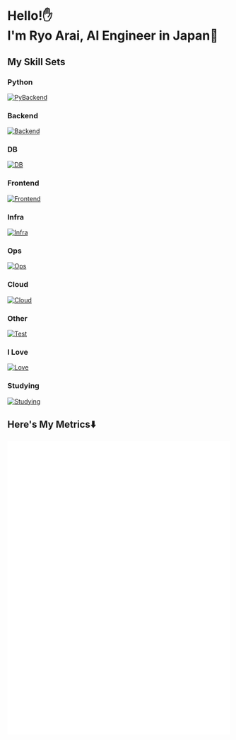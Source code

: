 <h1>
  Hello!✋<br/>
  I'm Ryo Arai, AI Engineer in Japan🗾<br/>
</h1>

## My Skill Sets

### Python

[![PyBackend](https://go-skill-icons.vercel.app/api/icons?i=py,langchain,llamaindex,pytorch,lightning,tensorflow,scikitlearn,opencv,matplotlib,pandas,fastapi,flask&perline=10)](https://go-skill-icons.vercel.app/api)

### Backend

[![Backend](https://go-skill-icons.vercel.app/api/icons?i=java,spring,hibernate,gradle,go,fiber,grpc,bun,express,nodejs,strapi,stripe,apollo,graphql,lua&perline=10)](https://go-skill-icons.vercel.app/api)

### DB

[![DB](https://go-skill-icons.vercel.app/api/icons?i=postgresql,mariadb,mysql,sqlite,redis,mongodb,qdrant,pinecone,lua&perline=10)](https://go-skill-icons.vercel.app/api)

### Frontend

[![Frontend](https://go-skill-icons.vercel.app/api/icons?i=ts,react,redux,nextjs,vue,vuetify,nuxtjs,materialui,tailwind&perline=10)](https://go-skill-icons.vercel.app/api)

### Infra

[![Infra](https://go-skill-icons.vercel.app/api/icons?i=docker,kubernetes,ansible,terraform,vagrant,virtualbox&perline=10)](https://go-skill-icons.vercel.app/api)

### Ops

[![Ops](https://go-skill-icons.vercel.app/api/icons?i=prometheus,grafana,sentry,github,githubactions,jenkins,aws,gcp,azure&perline=10)](https://go-skill-icons.vercel.app/api)

### Cloud

[![Cloud](https://go-skill-icons.vercel.app/api/icons?i=aws,gcp,azure&perline=10)](https://go-skill-icons.vercel.app/api)

### Other

[![Test](https://go-skill-icons.vercel.app/api/icons?i=bash,regex,selenium&perline=10)](https://go-skill-icons.vercel.app/api)

### I Love

[![Love](https://go-skill-icons.vercel.app/api/icons?i=neovim,vim,md,bash,docker,ubuntu,arch,claude,pytorch,go,java,graphql,postgresql,bun,nextjs,materialui,githubactions,aws&perline=10)](https://go-skill-icons.vercel.app/api)

### Studying

[![Studying](https://go-skill-icons.vercel.app/api/icons?i=kali,cpp,rust,matlab,kubernetes,dart,flutter,kafka,elasticsearch,supabase,playwright,aws,gcp,azure,jest,vite,vitest,svelte,gatsby,reactnative&perline=10)](https://go-skill-icons.vercel.app/api)

## Here's My Metrics⬇️

![Metrics](/github-metrics.svg)
